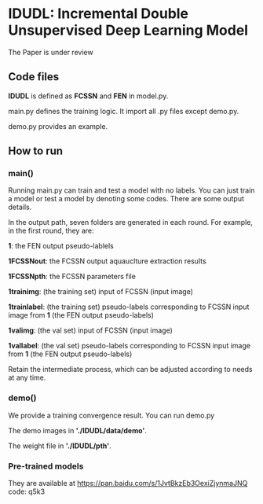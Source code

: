 # IDUDL: Incremental Double Unsupervised Deep Learning Model

The Paper is under review


## Code files

**IDUDL** is defined as **FCSSN** and **FEN** in model.py.

main.py defines the training logic. It import all .py files except demo.py.

demo.py provides an example.

## How to run

###  main()
Running main.py can train and test a model with no labels. You can just train a model or test a model by denoting some codes. There are some output details.

In the output path, seven folders are generated in each round. For example, in the first round, they are:

**1**: the FEN output pseudo-lablels

**1FCSSNout**: the FCSSN output aquauclture extraction results

**1FCSSNpth**: the FCSSN parameters  file

**1trainimg**: (the training set) input of FCSSN (input image)

**1trainlabel**: (the training set) pseudo-labels corresponding to FCSSN input image from **1** (the FEN output pseudo-labels)

**1valimg**: (the val set)  input of FCSSN (input image)

**1vallabel**: (the val set) pseudo-labels corresponding to FCSSN input image from **1** (the FEN output pseudo-labels)

Retain the intermediate process, which can be adjusted according to needs at any time.



### demo()

We provide a training convergence result. You can run demo.py

The demo images in **'./IDUDL/data/demo'**.

The weight file in **'./IDUDL/pth'**.



### Pre-trained models

They are available at https://pan.baidu.com/s/1JvtBkzEb3OexiZjynmaJNQ  code: q5k3 
